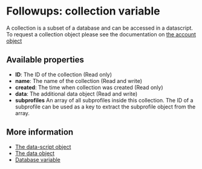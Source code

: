 # Followups: **collection** variable

A collection is a subset of a database and can be accessed in a datascript.
To request a collection object please see the documentation on [the account object](./followups-scripting-copernica)

## Available properties

* **ID**: The ID of the collection (Read only)
* **name**: The name of the collection (Read and write)
* **created**: The time when collection was created (Read only)
* **data**: The additional data object (Read and write)
* **subprofiles** An array of all subprofiles inside this collection. 
The ID of a subprofile can be used as a key to extract the subprofile 
object from the array.

## More information
* [The data-script object](./followups-scripting)
* [The data object](./followups-scripting-data)
* [Database variable](./followups-scripting-database)
